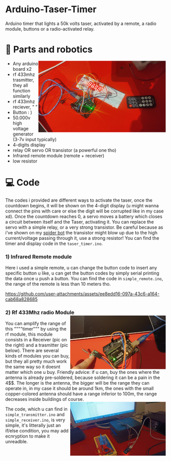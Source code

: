 # Arduino-Taser-Timer
Arduino timer that lights a 50k volts taser, activated by a remote, a radio module, buttons or a radio-activated relay.

# 🔋 Parts and robotics

<img align="right" src="media/timer3.jpg" width="400" />

- Any arduino board x2
- rf 433mhz trasmitter, they all function similarly
- rf 433mhz reciever, " "
- Button : )
- 50.000v high voltage generator (3-7v input typically)
- 4-digits display
- relay OR servo OR transistor (a powerful one tho)
- Infrared remote module (remote + receiver)
- low resistor 

# 💻 Code

The codes i provided are different ways to activate the taser, once the countdown begins, it will be shown on the 4-digit display (u might wanna connect the pins with care or else the digit will be corrupted like in my case xd). Once the countdown reaches 0, a servo moves a battery which closes a circuit between itself and the Taser, activating it. You can replace the servo with a simple relay, or a very strong transistor. Be careful because as i've shown on my [spider bot](https://github.com/Hue-Jhan/Arduino-Spider-Bot) the transistor might blow up due to the high current/voltage passing through it, use a strong resistor! You can find the timer and display code in the `taser_timer.ino`.

### 1) Infrared Remote module

Here i used a simple remote, u can change the button code to insert any specific button u like, u can get the button codes by simply serial printing the data once u push a button. You can find the code in `simple_remote.ino`, the range of the remote is less than 10 meters tho.

https://github.com/user-attachments/assets/ee8edd16-097a-43c6-a164-cab68a828685

### 2) Rf 433Mhz radio Module  <img align="right" src="media/rf2.jpg" width="300" />

You can amplify the range of this """"timer""" by using the rf module, this module consists in a Receiver (pic on the right) and a trasmitter (pic below). There are several kinds of modules you can buy, but they all pretty much work the same way so it doesnt matter which one u buy. Friendly advice: if u can, buy the ones where the antenna is already pre-soldered, because soldering it can be a pain in the 4$$. The longer is the antenna, the bigger will be the range they can operate in, in my case it should be around 1km, the ones with the small copper-colored antenna should have a range inferior to 100m, the range decreases inside buildings of course.  <img align="right" src="media/rf1.jpg" width="300" />

The code, which u can find in `simple_transmitter.ino` and `simple_receiver.ino`, is very simple, it's litterally just an if/else condition, you may add ecnryption to make it unreadble.



` `
